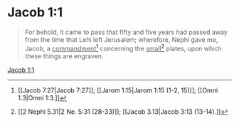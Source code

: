 # Jacob 1:1

> For behold, it came to pass that fifty and five years had passed away from the time that Lehi left Jerusalem; wherefore, Nephi gave me, Jacob, a <u>commandment</u>[^a] concerning the <u>small</u>[^b] plates, upon which these things are engraven.

[Jacob 1:1](https://www.churchofjesuschrist.org/study/scriptures/bofm/jacob/1?lang=eng&id=p1#p1)


[^a]: [[Jacob 7.27|Jacob 7:27]]; [[Jarom 1.15|Jarom 1:15 (1-2, 15)]]; [[Omni 1.3|Omni 1:3.]]
[^b]: [[2 Nephi 5.31|2 Ne. 5:31 (28-33)]]; [[Jacob 3.13|Jacob 3:13 (13-14).]]
